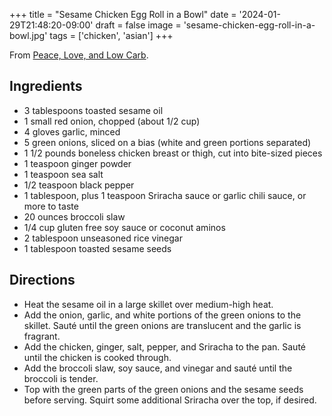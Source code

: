 +++
title = "Sesame Chicken Egg Roll in a Bowl"
date = '2024-01-29T21:48:20-09:00'
draft = false
image = 'sesame-chicken-egg-roll-in-a-bowl.jpg'
tags = ['chicken', 'asian']
+++

From [Peace, Love, and Low Carb](https://peaceloveandlowcarb.com/sesame-chicken-egg-roll-in-a-bowl/).

## Ingredients
* 3 tablespoons toasted sesame oil
* 1 small red onion, chopped (about 1/2 cup)
* 4 gloves garlic, minced
* 5 green onions, sliced on a bias (white and green portions separated)
* 1 1/2 pounds boneless chicken breast or thigh, cut into bite-sized pieces
* 1 teaspoon ginger powder
* 1 teaspoon sea salt
* 1/2 teaspoon black pepper
* 1 tablespoon, plus 1 teaspoon Sriracha sauce or garlic chili sauce, or more to taste
* 20 ounces broccoli slaw
* 1/4 cup gluten free soy sauce or coconut aminos
* 2 tablespoon unseasoned rice vinegar
* 1 tablespoon toasted sesame seeds

## Directions
* Heat the sesame oil in a large skillet over medium-high heat.
* Add the onion, garlic, and white portions of the green onions to the skillet. Sauté until the green onions are translucent and the garlic is fragrant.
* Add the chicken, ginger, salt, pepper, and Sriracha to the pan. Sauté until the chicken is cooked through.
* Add the broccoli slaw, soy sauce, and vinegar and sauté until the broccoli is tender.
* Top with the green parts of the green onions and the sesame seeds before serving. Squirt some additional Sriracha over the top, if desired.
